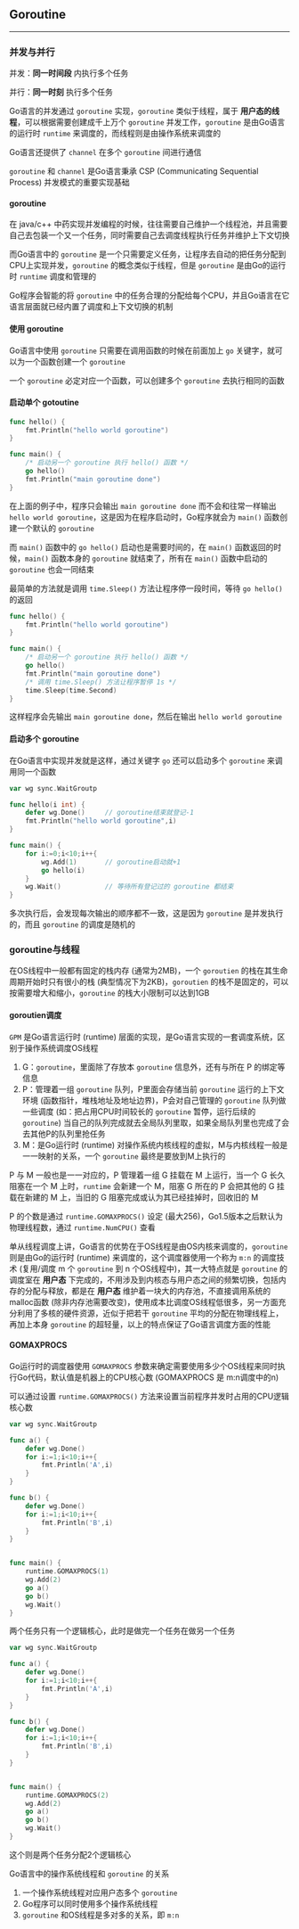 ## Goroutine

---

### 并发与并行

并发：**同一时间段** 内执行多个任务

并行：**同一时刻** 执行多个任务

Go语言的并发通过 `goroutine` 实现，`goroutine` 类似于线程，属于 **用户态的线程**，可以根据需要创建成千上万个 `goroutine` 并发工作，`goroutine` 是由Go语言的运行时 `runtime` 来调度的，而线程则是由操作系统来调度的

Go语言还提供了 `channel` 在多个 `goroutine` 间进行通信

`goroutine` 和 `channel` 是Go语言秉承 CSP (Communicating Sequential Process) 并发模式的重要实现基础

#### goroutine

在 java/c++ 中药实现并发编程的时候，往往需要自己维护一个线程池，并且需要自己去包装一个又一个任务，同时需要自己去调度线程执行任务并维护上下文切换

而Go语言中的 `goroutine` 是一个只需要定义任务，让程序去自动的把任务分配到CPU上实现并发，`goroutine` 的概念类似于线程，但是 `goroutine` 是由Go的运行时 `runtime` 调度和管理的

Go程序会智能的将 `goroutine` 中的任务合理的分配给每个CPU，并且Go语言在它语言层面就已经内置了调度和上下文切换的机制

#### 使用 goroutine

Go语言中使用 `goroutine` 只需要在调用函数的时候在前面加上 `go` 关键字，就可以为一个函数创建一个 `goroutine`

一个 `goroutine` 必定对应一个函数，可以创建多个 `goroutine` 去执行相同的函数

#### 启动单个 gotoutine

```go
func hello() {
    fmt.Println("hello world goroutine")
}

func main() {
    /* 启动另一个 goroutine 执行 hello() 函数 */
    go hello()
    fmt.Println("main goroutine done")
}
```

在上面的例子中，程序只会输出 `main goroutine done` 而不会和往常一样输出 `hello world goroutine`，这是因为在程序启动时，Go程序就会为 `main()` 函数创建一个默认的 `goroutine`

而 `main()` 函数中的 `go hello()` 启动也是需要时间的，在 `main()` 函数返回的时候，`main()` 函数本身的 `goroutine` 就结束了，所有在 `main()` 函数中启动的 `goroutine` 也会一同结束

最简单的方法就是调用 `time.Sleep()` 方法让程序停一段时间，等待 `go hello()` 的返回

```go
func hello() {
    fmt.Println("hello world goroutine")
}

func main() {
    /* 启动另一个 goroutine 执行 hello() 函数 */
    go hello()
    fmt.Println("main goroutine done")
    /* 调用 time.Sleep() 方法让程序暂停 1s */
    time.Sleep(time.Second)
}
```

这样程序会先输出 `main goroutine done`，然后在输出 `hello world goroutine`

#### 启动多个 goroutine

在Go语言中实现并发就是这样，通过关键字 `go` 还可以启动多个 `goroutine` 来调用同一个函数

```go
var wg sync.WaitGroutp

func hello(i int) {
    defer wg.Done()     // goroutine结束就登记-1
    fmt.Println("hello world goroutine",i)
}

func main() {
    for i:=0;i<10;i++{
        wg.Add(1)       // goroutine启动就+1
        go hello(i)
    }
    wg.Wait()           // 等待所有登记过的 goroutine 都结束
}
```

多次执行后，会发现每次输出的顺序都不一致，这是因为 `goroutine` 是并发执行的，而且 `goroutine` 的调度是随机的

### goroutine与线程

在OS线程中一般都有固定的栈内存 (通常为2MB)，一个 `goroutien` 的栈在其生命周期开始时只有很小的栈 (典型情况下为2KB)，`goroutien` 的栈不是固定的，可以按需要增大和缩小，`goroutine` 的栈大小限制可以达到1GB

#### goroutien调度

`GPM` 是Go语言运行时 (runtime) 层面的实现，是Go语言实现的一套调度系统，区别于操作系统调度OS线程

1. G：`goroutine`，里面除了存放本 `goroutine` 信息外，还有与所在 P 的绑定等信息
2. P：管理着一组 `goroutine` 队列，P里面会存储当前 `goroutine` 运行的上下文环境 (函数指针，堆栈地址及地址边界)，P会对自己管理的 `goroutine` 队列做一些调度 (如：把占用CPU时间较长的 `goroutine` 暂停，运行后续的 `goroutine`) 当自己的队列完成就去全局队列里取，如果全局队列里也完成了会去其他P的队列里抢任务
3. M：是Go运行时 (runtime) 对操作系统内核线程的虚拟，M与内核线程一般是一一映射的关系，一个 `goroutine` 最终是要放到M上执行的

P 与 M 一般也是一一对应的，P 管理着一组 G 挂载在 M 上运行，当一个 G 长久阻塞在一个 M 上时，`runtime` 会新建一个 M，阻塞 G 所在的 P 会把其他的 G 挂载在新建的 M 上，当旧的 G 阻塞完成或认为其已经挂掉时，回收旧的 M

P 的个数是通过 `runtime.GOMAXPROCS()` 设定 (最大256)，Go1.5版本之后默认为物理线程数，通过 `runtime.NumCPU()` 查看

单从线程调度上讲，Go语言的优势在于OS线程是由OS内核来调度的，`goroutine` 则是由Go的运行时 (runtime) 来调度的，这个调度器使用一个称为 `m:n` 的调度技术 (复用/调度 m 个 `goroutine` 到 n 个OS线程中)，其一大特点就是 `goroutine` 的调度室在 **用户态** 下完成的，不用涉及到内核态与用户态之间的频繁切换，包括内存的分配与释放，都是在 **用户态** 维护着一块大的内存池，不直接调用系统的 malloc函数 (除非内存池需要改变)，使用成本比调度OS线程低很多，另一方面充分利用了多核的硬件资源，近似于把若干 `goroutine` 平均的分配在物理线程上，再加上本身 `goroutine` 的超轻量，以上的特点保证了Go语言调度方面的性能

#### GOMAXPROCS

Go运行时的调度器使用 `GOMAXPROCS` 参数来确定需要使用多少个OS线程来同时执行Go代码，默认值是机器上的CPU核心数 (GOMAXPROCS 是 m:n调度中的n)

可以通过设置 `runtime.GOMAXPROCS()` 方法来设置当前程序并发时占用的CPU逻辑核心数

```go
var wg sync.WaitGroutp

func a() {
    defer wg.Done()
    for i:=1;i<10;i++{
        fmt.Println('A',i)
    }
}

func b() {
    defer wg.Done()
    for i:=1;i<10;i++{
        fmt.Println('B',i)
    }
}


func main() {
    runtime.GOMAXPROCS(1)
    wg.Add(2)
    go a()
    go b()
    wg.Wait()
}
```

两个任务只有一个逻辑核心，此时是做完一个任务在做另一个任务

```go
var wg sync.WaitGroutp

func a() {
    defer wg.Done()
    for i:=1;i<10;i++{
        fmt.Println('A',i)
    }
}

func b() {
    defer wg.Done()
    for i:=1;i<10;i++{
        fmt.Println('B',i)
    }
}


func main() {
    runtime.GOMAXPROCS(2)
    wg.Add(2)
    go a()
    go b()
    wg.Wait()
}
```

这个则是两个任务分配2个逻辑核心

Go语言中的操作系统线程和 `goroutine` 的关系

1. 一个操作系统线程对应用户态多个 `goroutine`
2. Go程序可以同时使用多个操作系统线程
3. `goroutine` 和OS线程是多对多的关系，即 `m:n`